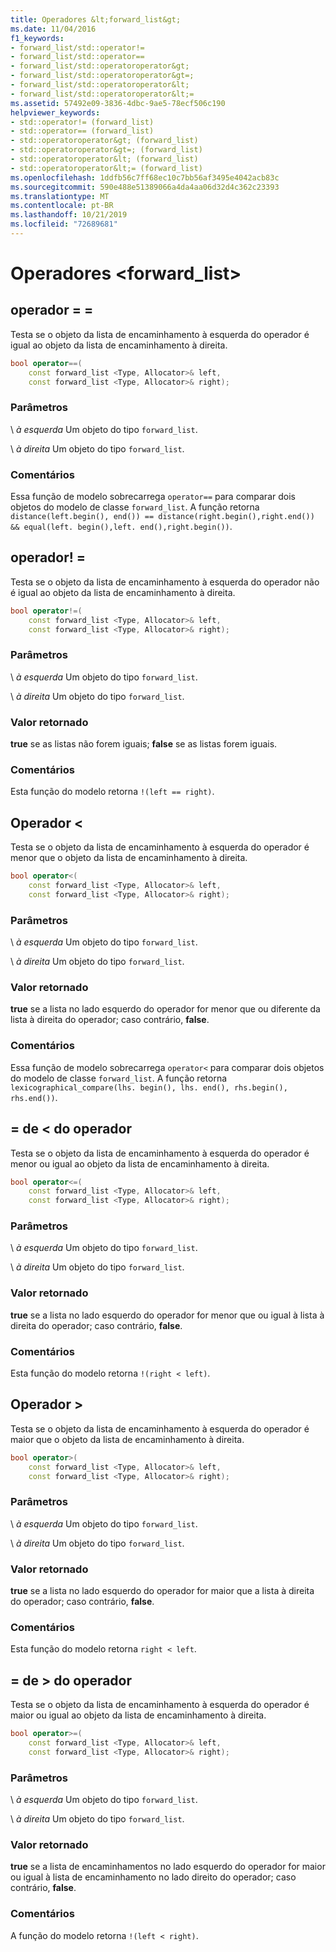 ```yaml
---
title: Operadores &lt;forward_list&gt;
ms.date: 11/04/2016
f1_keywords:
- forward_list/std::operator!=
- forward_list/std::operator==
- forward_list/std::operatoroperator&gt;
- forward_list/std::operatoroperator&gt=;
- forward_list/std::operatoroperator&lt;
- forward_list/std::operatoroperator&lt;=
ms.assetid: 57492e09-3836-4dbc-9ae5-78ecf506c190
helpviewer_keywords:
- std::operator!= (forward_list)
- std::operator== (forward_list)
- std::operatoroperator&gt; (forward_list)
- std::operatoroperator&gt=; (forward_list)
- std::operatoroperator&lt; (forward_list)
- std::operatoroperator&lt;= (forward_list)
ms.openlocfilehash: 1ddfb56c7ff68ec10c7bb56af3495e4042acb83c
ms.sourcegitcommit: 590e488e51389066a4da4aa06d32d4c362c23393
ms.translationtype: MT
ms.contentlocale: pt-BR
ms.lasthandoff: 10/21/2019
ms.locfileid: "72689681"
---
```

# <a name="ltforward_listgt-operators"></a>Operadores &lt;forward_list&gt;

## <a name="op_eq_eq"></a>operador = =

Testa se o objeto da lista de encaminhamento à esquerda do operador é igual ao objeto da lista de encaminhamento à direita.

```cpp
bool operator==(
    const forward_list <Type, Allocator>& left,
    const forward_list <Type, Allocator>& right);
```

### <a name="parameters"></a>Parâmetros

\ *à esquerda*
Um objeto do tipo `forward_list`.

\ *à direita*
Um objeto do tipo `forward_list`.

### <a name="remarks"></a>Comentários

Essa função de modelo sobrecarrega `operator==` para comparar dois objetos do modelo de classe `forward_list`. A função retorna `distance(left.begin(), end()) == distance(right.begin(),right.end()) && equal(left. begin(),left. end(),right.begin())`.

## <a name="op_neq"></a>operador! =

Testa se o objeto da lista de encaminhamento à esquerda do operador não é igual ao objeto da lista de encaminhamento à direita.

```cpp
bool operator!=(
    const forward_list <Type, Allocator>& left,
    const forward_list <Type, Allocator>& right);
```

### <a name="parameters"></a>Parâmetros

\ *à esquerda*
Um objeto do tipo `forward_list`.

\ *à direita*
Um objeto do tipo `forward_list`.

### <a name="return-value"></a>Valor retornado

**true** se as listas não forem iguais; **false** se as listas forem iguais.

### <a name="remarks"></a>Comentários

Esta função do modelo retorna `!(left == right)`.

## <a name="op_lt">Operador </a>&lt;

Testa se o objeto da lista de encaminhamento à esquerda do operador é menor que o objeto da lista de encaminhamento à direita.

```cpp
bool operator<(
    const forward_list <Type, Allocator>& left,
    const forward_list <Type, Allocator>& right);
```

### <a name="parameters"></a>Parâmetros

\ *à esquerda*
Um objeto do tipo `forward_list`.

\ *à direita*
Um objeto do tipo `forward_list`.

### <a name="return-value"></a>Valor retornado

**true** se a lista no lado esquerdo do operador for menor que ou diferente da lista à direita do operador; caso contrário, **false**.

### <a name="remarks"></a>Comentários

Essa função de modelo sobrecarrega `operator<` para comparar dois objetos do modelo de classe `forward_list`. A função retorna `lexicographical_compare(lhs. begin(), lhs. end(), rhs.begin(), rhs.end())`.

## <a name="op_lt_eq"></a>= de &lt; do operador

Testa se o objeto da lista de encaminhamento à esquerda do operador é menor ou igual ao objeto da lista de encaminhamento à direita.

```cpp
bool operator<=(
    const forward_list <Type, Allocator>& left,
    const forward_list <Type, Allocator>& right);
```

### <a name="parameters"></a>Parâmetros

\ *à esquerda*
Um objeto do tipo `forward_list`.

\ *à direita*
Um objeto do tipo `forward_list`.

### <a name="return-value"></a>Valor retornado

**true** se a lista no lado esquerdo do operador for menor que ou igual à lista à direita do operador; caso contrário, **false**.

### <a name="remarks"></a>Comentários

Esta função do modelo retorna `!(right < left)`.

## <a name="op_gt">Operador </a>&gt;

Testa se o objeto da lista de encaminhamento à esquerda do operador é maior que o objeto da lista de encaminhamento à direita.

```cpp
bool operator>(
    const forward_list <Type, Allocator>& left,
    const forward_list <Type, Allocator>& right);
```

### <a name="parameters"></a>Parâmetros

\ *à esquerda*
Um objeto do tipo `forward_list`.

\ *à direita*
Um objeto do tipo `forward_list`.

### <a name="return-value"></a>Valor retornado

**true** se a lista no lado esquerdo do operador for maior que a lista à direita do operador; caso contrário, **false**.

### <a name="remarks"></a>Comentários

Esta função do modelo retorna `right < left`.

## <a name="op_gt_eq"></a>= de &gt; do operador

Testa se o objeto da lista de encaminhamento à esquerda do operador é maior ou igual ao objeto da lista de encaminhamento à direita.

```cpp
bool operator>=(
    const forward_list <Type, Allocator>& left,
    const forward_list <Type, Allocator>& right);
```

### <a name="parameters"></a>Parâmetros

\ *à esquerda*
Um objeto do tipo `forward_list`.

\ *à direita*
Um objeto do tipo `forward_list`.

### <a name="return-value"></a>Valor retornado

**true** se a lista de encaminhamentos no lado esquerdo do operador for maior ou igual à lista de encaminhamento no lado direito do operador; caso contrário, **false**.

### <a name="remarks"></a>Comentários

A função do modelo retorna `!(left < right)`.
